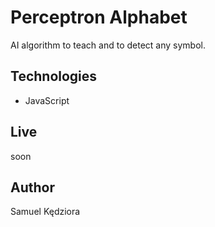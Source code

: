 # Perceptron Alphabet

AI algorithm to teach and to detect any symbol.

## Technologies

-  JavaScript

## Live

soon

## Author

Samuel Kędziora
